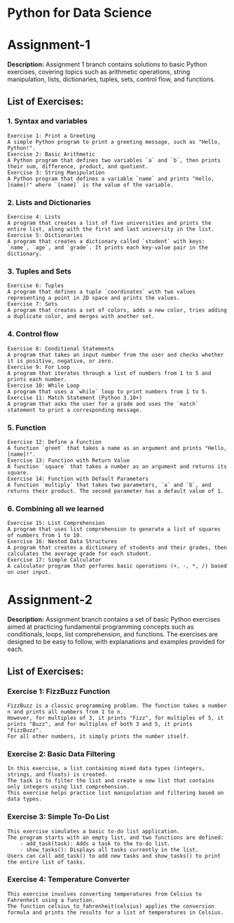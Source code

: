 # Python for Data Science

# Assignment-1
**Description:**
Assignment 1 branch contains solutions to basic Python exercises, covering topics such as arithmetic operations, string manipulation, lists, dictionaries, tuples, sets, control flow, and functions.

## List of Exercises:

### 1. Syntax and variables
    Exercise 1: Print a Greeting
    A simple Python program to print a greeting message, such as "Hello, Python!".
    Exercise 2: Basic Arithmetic
    A Python program that defines two variables `a` and `b`, then prints their sum, difference, product, and quotient.
    Exercise 3: String Manipulation
    A Python program that defines a variable `name` and prints "Hello, [name]!" where `[name]` is the value of the variable.

### 2. Lists and Dictionaries
    Exercise 4: Lists
    A program that creates a list of five universities and prints the entire list, along with the first and last university in the list.
    Exercise 5: Dictionaries
    A program that creates a dictionary called `student` with keys: `name`, `age`, and `grade`. It prints each key-value pair in the dictionary.

### 3. Tuples and Sets
    Exercise 6: Tuples
    A program that defines a tuple `coordinates` with two values representing a point in 2D space and prints the values.
    Exercise 7: Sets
    A program that creates a set of colors, adds a new color, tries adding a duplicate color, and merges with another set.

### 4. Control flow
    Exercise 8: Conditional Statements
    A program that takes an input number from the user and checks whether it is positive, negative, or zero.
    Exercise 9: For Loop
    A program that iterates through a list of numbers from 1 to 5 and prints each number.
    Exercise 10: While Loop
    A program that uses a `while` loop to print numbers from 1 to 5.
    Exercise 11: Match Statement (Python 3.10+)
    A program that asks the user for a grade and uses the `match` statement to print a corresponding message.

### 5. Function
    Exercise 12: Define a Function
    A function `greet` that takes a name as an argument and prints "Hello, [name]!".
    Exercise 13: Function with Return Value
    A function `square` that takes a number as an argument and returns its square.
    Exercise 14: Function with Default Parameters
    A function `multiply` that takes two parameters, `a` and `b`, and returns their product. The second parameter has a default value of 1.

### 6. Combining all we learned
    Exercise 15: List Comprehension
    A program that uses list comprehension to generate a list of squares of numbers from 1 to 10.
    Exercise 16: Nested Data Structures
    A program that creates a dictionary of students and their grades, then calculates the average grade for each student.
    Exercise 17: Simple Calculator
    A calculator program that performs basic operations (+, -, *, /) based on user input.

# Assignment-2

**Description:**
Assignment branch contains a set of basic Python exercises aimed at practicing fundamental programming concepts such as conditionals, loops, list comprehension, and functions.
The exercises are designed to be easy to follow, with explanations and examples provided for each.

## List of Exercises:

### Exercise 1: FizzBuzz Function
    
    FizzBuzz is a classic programming problem. The function takes a number n and prints all numbers from 1 to n.
    However, for multiples of 3, it prints "Fizz", for multiples of 5, it prints "Buzz", and for multiples of both 3 and 5, it prints "FizzBuzz".
    For all other numbers, it simply prints the number itself.

### Exercise 2: Basic Data Filtering
    
    In this exercise, a list containing mixed data types (integers, strings, and floats) is created.
    The task is to filter the list and create a new list that contains only integers using list comprehension.
    This exercise helps practice list manipulation and filtering based on data types.
    
### Exercise 3: Simple To-Do List
    
    This exercise simulates a basic to-do list application.
    The program starts with an empty list, and two functions are defined:
        - add_task(task): Adds a task to the to-do list.
        - show_tasks(): Displays all tasks currently in the list.
    Users can call add_task() to add new tasks and show_tasks() to print the entire list of tasks.

### Exercise 4: Temperature Converter
    
    This exercise involves converting temperatures from Celsius to Fahrenheit using a function.
    The function celsius_to_fahrenheit(celsius) applies the conversion formula and prints the results for a list of temperatures in Celsius.
